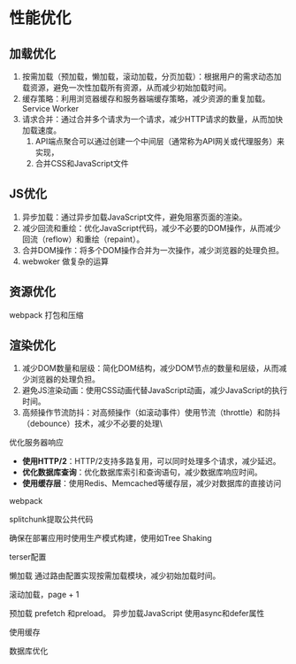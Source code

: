 # 性能优化

## 加载优化

1. 按需加载（预加载，懒加载，滚动加载，分页加载）：根据用户的需求动态加载资源，避免一次性加载所有资源，从而减少初始加载时间。
2. 缓存策略：利用浏览器缓存和服务器端缓存策略，减少资源的重复加载。 Service Worker
3. 请求合并：通过合并多个请求为一个请求，减少HTTP请求的数量，从而加快加载速度。
   1. API端点聚合可以通过创建一个中间层（通常称为API网关或代理服务）来实现，
   2. 合并CSS和JavaScript文件

## JS优化

1. 异步加载：通过异步加载JavaScript文件，避免阻塞页面的渲染。
2. &#x20;减少回流和重绘：优化JavaScript代码，减少不必要的DOM操作，从而减少回流（reflow）和重绘（repaint）。
3. &#x20;合并DOM操作：将多个DOM操作合并为一次操作，减少浏览器的处理负担。
4. webwoker 做复杂的运算

## 资源优化

&#x20;webpack 打包和压缩

## 渲染优化

1. 减少DOM数量和层级：简化DOM结构，减少DOM节点的数量和层级，从而减少浏览器的处理负担。
2. 避免JS渲染动画：使用CSS动画代替JavaScript动画，减少JavaScript的执行时间。
3. 高频操作节流防抖：对高频操作（如滚动事件）使用节流（throttle）和防抖（debounce）技术，减少不必要的处理\


优化服务器响应

* **使用HTTP/2**：HTTP/2支持多路复用，可以同时处理多个请求，减少延迟。
* **优化数据库查询**：优化数据库索引和查询语句，减少数据库响应时间。
* **使用缓存层**：使用Redis、Memcached等缓存层，减少对数据库的直接访问



webpack

splitchunk提取公共代码

确保在部署应用时使用生产模式构建，使用如Tree Shaking

terser配置

懒加载 通过路由配置实现按需加载模块，减少初始加载时间。

滚动加载，page + 1

预加载 prefetch 和preload。 异步加载JavaScript 使用async和defer属性

使用缓存

数据库优化
